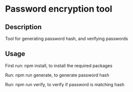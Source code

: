 <!DOCTYPE html>
<html>
    <head>
    </head>
    <body>
        <h1>Password encryption tool</h1>
        <h2>Description</h2>
        <p>Tool for generating password hash, and verifying passwords</p>
        <h2>Usage</h2>
        <p>First run: npm install, to install the required packages</p>
        <p>Run: npm run generate, to generate password hash</p>
        <p>Run: npm run verify, to verify if password is matching hash</p>
    </body>
</html>
